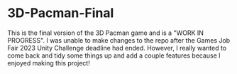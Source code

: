 # 3D-Pacman-Final

This is the final version of the 3D Pacman game and is a "WORK IN PROGRESS".
I was unable to make changes to the repo after the Games Job Fair 2023 Unity Challenge deadline had ended. 
However, I really wanted to come back and tidy some things up and add a couple features because I enjoyed making this project!
